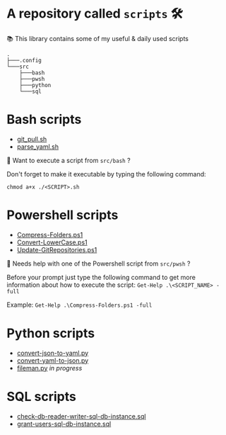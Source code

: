 # A repository called `scripts` 🛠 

📚 This library contains some of my useful &amp; daily used scripts

````
.
├───.config
└───src
    ├───bash
    ├───pwsh
    ├───python
    └───sql
````
# Bash scripts

- [git_pull.sh](https://github.com/najx/scripts/blob/master/src/bash/git_pull.sh)
- [parse_yaml.sh](https://github.com/najx/scripts/blob/master/src/bash/parse_yaml.sh)

🤔 Want to execute a script from `src/bash` ?

Don't forget to make it executable by typing the following command:

`chmod a+x ./<SCRIPT>.sh`

# Powershell scripts

- [Compress-Folders.ps1](https://github.com/najx/scripts/blob/master/src/pwsh/Compress-Folders.ps1)
- [Convert-LowerCase.ps1](https://github.com/najx/scripts/blob/master/src/pwsh/Convert-LowerCase.ps1)
- [Update-GitRepositories.ps1](https://github.com/najx/scripts/blob/master/src/pwsh/Update-GitRepositories.ps1)

🤔 Needs help with one of the Powershell script from `src/pwsh` ?

Before your prompt just type the following command to get more information about how to execute the script: `Get-Help .\<SCRIPT_NAME> -full`

Example: `Get-Help .\Compress-Folders.ps1 -full`

# Python scripts

- [convert-json-to-yaml.py](https://github.com/najx/scripts/blob/master/src/python/convert-json-to-yaml.py)
- [convert-yaml-to-json.py](https://github.com/najx/scripts/blob/master/src/python/convert-yaml-to-json.py)
- [fileman.py](https://github.com/najx/scripts/blob/master/src/python/fileman.py) _in progress_ 

# SQL scripts

- [check-db-reader-writer-sql-db-instance.sql](https://github.com/najx/scripts/blob/master/src/sql/check-db-reader-writer-sql-db-instance.sql)
- [grant-users-sql-db-instance.sql](https://github.com/najx/scripts/blob/master/src/sql/grant-users-sql-db-instance.sql)
